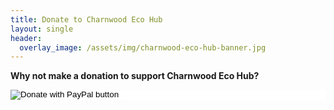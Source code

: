 ```yaml
---
title: Donate to Charnwood Eco Hub
layout: single
header:
  overlay_image: /assets/img/charnwood-eco-hub-banner.jpg
---
```


**Why not make a donation to support Charnwood Eco Hub?**

<form action="https://www.paypal.com/donate" method="post" target="_top" style="background-color: #ffffff">
<input type="hidden" name="hosted_button_id" value="V54MWPK2EZGPY" />
<input type="image" src="https://www.paypalobjects.com/en_GB/i/btn/btn_donate_SM.gif" border="0"
name="submit" title="Donate to Charnwood Eco Hub via PayPal" alt="Donate with PayPal button" />
</form>

